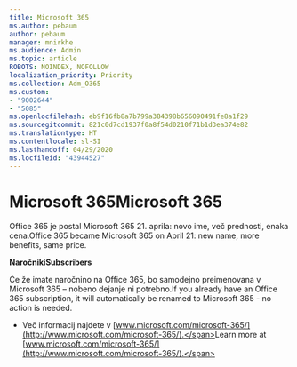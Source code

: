 ```yaml
---
title: Microsoft 365
ms.author: pebaum
author: pebaum
manager: mnirkhe
ms.audience: Admin
ms.topic: article
ROBOTS: NOINDEX, NOFOLLOW
localization_priority: Priority
ms.collection: Adm_O365
ms.custom:
- "9002644"
- "5085"
ms.openlocfilehash: eb9f16fb8a7b799a384398b656090491fe8a1f29
ms.sourcegitcommit: 821c0d7cd1937f0a8f54d0210f71b1d3ea374e82
ms.translationtype: HT
ms.contentlocale: sl-SI
ms.lasthandoff: 04/29/2020
ms.locfileid: "43944527"
---
```

# <a name="microsoft-365"></a><span data-ttu-id="dc774-102">Microsoft 365</span><span class="sxs-lookup"><span data-stu-id="dc774-102">Microsoft 365</span></span>

<span data-ttu-id="dc774-103">Office 365 je postal Microsoft 365 21. aprila: novo ime, več prednosti, enaka cena.</span><span class="sxs-lookup"><span data-stu-id="dc774-103">Office 365 became Microsoft 365 on April 21: new name, more benefits, same price.</span></span>

<span data-ttu-id="dc774-104">**Naročniki**</span><span class="sxs-lookup"><span data-stu-id="dc774-104">**Subscribers**</span></span>

<span data-ttu-id="dc774-105">Če že imate naročnino na Office 365, bo samodejno preimenovana v Microsoft 365 – nobeno dejanje ni potrebno.</span><span class="sxs-lookup"><span data-stu-id="dc774-105">If you already have an Office 365 subscription, it will automatically be renamed to Microsoft 365 - no action is needed.</span></span>

- <span data-ttu-id="dc774-106">Več informacij najdete v [www.microsoft.com/microsoft-365/](http://www.microsoft.com/microsoft-365/).</span><span class="sxs-lookup"><span data-stu-id="dc774-106">Learn more at [www.microsoft.com/microsoft-365/](http://www.microsoft.com/microsoft-365/).</span></span>

